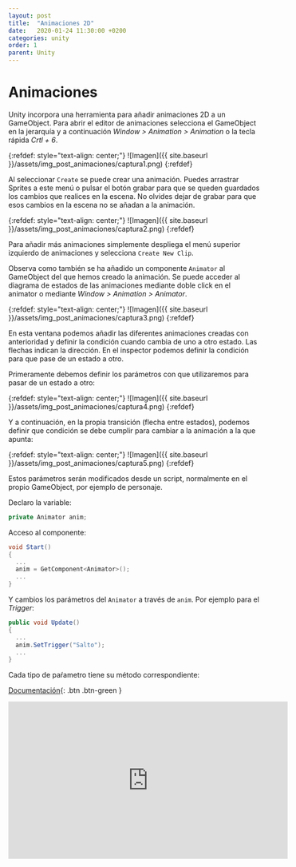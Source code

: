```yaml
---
layout: post
title:  "Animaciones 2D"
date:   2020-01-24 11:30:00 +0200
categories: unity
order: 1
parent: Unity
---
```


# Animaciones

Unity incorpora una herramienta para añadir animaciones 2D a un GameObject. Para abrir el editor de animaciones selecciona el GameObject en la jerarquía y a continuación *Window > Animation > Animation* o la tecla rápida *Crtl + 6*.

{:refdef: style="text-align: center;"}
![Imagen]({{ site.baseurl }}/assets/img_post_animaciones/captura1.png)
{:refdef}

Al seleccionar `Create` se puede crear una animación. Puedes arrastrar Sprites a este menú o pulsar el botón grabar para que se queden guardados los cambios que realices en la escena. No olvides dejar de grabar para que esos cambios en la escena no se añadan a la animación.

{:refdef: style="text-align: center;"}
![Imagen]({{ site.baseurl }}/assets/img_post_animaciones/captura2.png)
{:refdef}

Para añadir más animaciones simplemente despliega el menú superior izquierdo de animaciones y selecciona `Create New Clip`.

Observa como también se ha añadido un componente `Animator` al GameObject del que hemos creado la animación. Se puede acceder al diagrama de estados de las animaciones mediante doble click en el animator o mediante *Window > Animation > Animator*.

{:refdef: style="text-align: center;"}
![Imagen]({{ site.baseurl }}/assets/img_post_animaciones/captura3.png)
{:refdef}

En esta ventana podemos añadir las diferentes animaciones creadas con anterioridad y definir la condición cuando cambia de uno a otro estado. Las flechas indican la dirección. En el inspector podemos definir la condición para que pase de un estado a otro.

Primeramente debemos definir los parámetros con que utilizaremos para pasar de un estado a otro:

{:refdef: style="text-align: center;"}
![Imagen]({{ site.baseurl }}/assets/img_post_animaciones/captura4.png)
{:refdef}

Y a continuación, en la propia transición (flecha entre estados), podemos definir que condición se debe cumplir para cambiar a la animación a la que apunta:

{:refdef: style="text-align: center;"}
![Imagen]({{ site.baseurl }}/assets/img_post_animaciones/captura5.png)
{:refdef}

Estos parámetros serán modificados desde un script, normalmente en el propio GameObject, por ejemplo de personaje.

Declaro la variable:
```csharp
private Animator anim;
```

Acceso al componente:
```csharp
void Start()
{
  ...
  anim = GetComponent<Animator>();
  ...
}
```

Y cambios los parámetros del `Animator` a través de `anim`. Por ejemplo para el *Trigger*:
```csharp
public void Update()
{
  ...
  anim.SetTrigger("Salto");
  ...
}
```

Cada tipo de paŕametro tiene su método correspondiente:

[Documentación](https://docs.unity3d.com/Manual/AnimationParameters.html){: .btn .btn-green }

<iframe width="560" height="315" src="https://www.youtube.com/embed/hkaysu1Z-N8" frameborder="0" allow="accelerometer; autoplay; encrypted-media; gyroscope; picture-in-picture" allowfullscreen></iframe>
